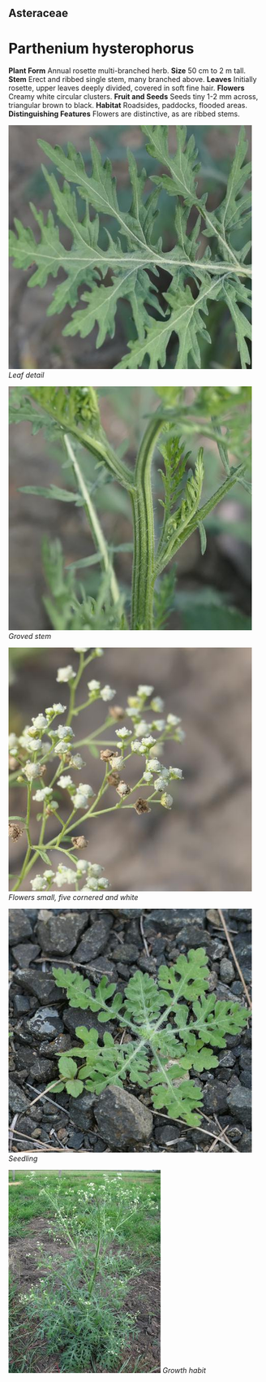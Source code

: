 ## Asteraceae
# Parthenium hysterophorus
 **Plant Form** Annual rosette multi-branched herb. **Size** 50 cm to 2 m tall. **Stem** Erect and ribbed single stem, many branched above. **Leaves** Initially rosette, upper leaves deeply divided, covered in soft fine hair. **Flowers** Creamy white circular clusters. **Fruit and Seeds** Seeds tiny 1-2 mm across, triangular brown to black. **Habitat** Roadsides, paddocks, flooded areas. **Distinguishing Features** Flowers are distinctive, as are ribbed stems.


![Leaf detail](108288_P1300423.jpg)
 *Leaf detail* 

![Groved stem](108290_P1300425.jpg)
 *Groved stem* 

![Flowers small, five cornered and white](108383_P1300489.jpg)
 *Flowers small, five cornered and white* 

![Seedling](108462_P1300578.jpg)
 *Seedling* 

![Growth habit](58775_Parthenium_plant.jpg)
 *Growth habit* 

